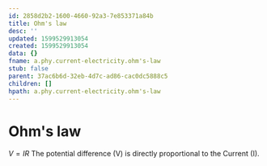 ```yaml
---
id: 2858d2b2-1600-4660-92a3-7e853371a84b
title: Ohm's law
desc: ''
updated: 1599529913054
created: 1599529913054
data: {}
fname: a.phy.current-electricity.ohm's-law
stub: false
parent: 37ac6b6d-32eb-4d7c-ad86-cac0dc5888c5
children: []
hpath: a.phy.current-electricity.ohm's-law
---
```

# Ohm's law

$V = IR$
The potential difference (V) is directly proportional to the Current (I).
